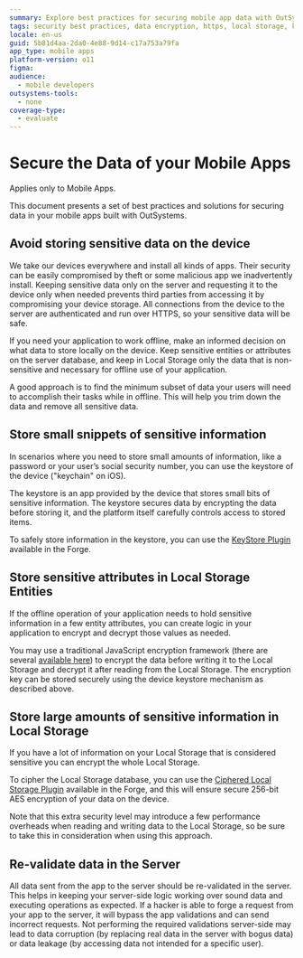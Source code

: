 ```yaml
---
summary: Explore best practices for securing mobile app data with OutSystems 11 (O11), focusing on data storage and encryption methods.
tags: security best practices, data encryption, https, local storage, keystore
locale: en-us
guid: 5b81d4aa-2da0-4e88-9d14-c17a753a79fa
app_type: mobile apps
platform-version: o11
figma:
audience:
  - mobile developers
outsystems-tools:
  - none
coverage-type:
  - evaluate
---
```


# Secure the Data of your Mobile Apps

<div class="info" markdown="1">

Applies only to Mobile Apps.

</div>

This document presents a set of best practices and solutions for securing data in your mobile apps built with OutSystems.

## Avoid storing sensitive data on the device

We take our devices everywhere and install all kinds of apps. Their security can be easily compromised by theft or some malicious app we inadvertently install. Keeping sensitive data only on the server and requesting it to the device only when needed prevents third parties from accessing it by compromising your device storage. All connections from the device to the server are authenticated and run over HTTPS, so your sensitive data will be safe.

If you need your application to work offline, make an informed decision on what data to store locally on the device. Keep sensitive entities or attributes on the server database, and keep in Local Storage only the data that is non-sensitive and necessary for offline use of your application.

A good approach is to find the minimum subset of data your users will need to accomplish their tasks while in offline. This will help you trim down the data and remove all sensitive data.


## Store small snippets of sensitive information

In scenarios where you need to store small amounts of information, like a password or your user’s social security number, you can use the keystore of the device ("keychain" on iOS).

The keystore is an app provided by the device that stores small bits of sensitive information. The keystore secures data by encrypting the data before storing it, and the platform itself carefully controls access to stored items.

To safely store information in the keystore, you can use the [KeyStore Plugin](https://www.outsystems.com/forge/component-details/1550/Key+Store+Plugin/) available in the Forge.


## Store sensitive attributes in Local Storage Entities

If the offline operation of your application needs to hold sensitive information in a few entity attributes, you can create logic in your application to encrypt and decrypt those values as needed.

You may use a traditional JavaScript encryption framework (there are several [available here](https://gist.github.com/jo/8619441)) to encrypt the data before writing it to the Local Storage and decrypt it after reading from the Local Storage. The encryption key can be stored securely using the device keystore mechanism as described above.

## Store large amounts of sensitive information in Local Storage

If you have a lot of information on your Local Storage that is considered sensitive you can encrypt the whole Local Storage.

To cipher the Local Storage database, you can use the [Ciphered Local Storage Plugin](https://www.outsystems.com/forge/component-details/1500/Ciphered+Local+Storage+Plugin/) available in the Forge, and this will ensure secure 256-bit AES encryption of your data on the device.

Note that this extra security level may introduce a few performance overheads when reading and writing data to the Local Storage, so be sure to take this in consideration when using this approach.


## Re-validate data in the Server

All data sent from the app to the server should be re-validated in the server. This helps in keeping your server-side logic working over sound data and executing operations as expected. If a hacker is able to forge a request from your app to the server, it will bypass the app validations and can send incorrect requests. Not performing the required validations server-side may lead to data corruption (by replacing real data in the server with bogus data) or data leakage (by accessing data not intended for a specific user).
